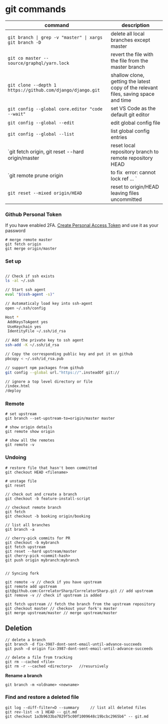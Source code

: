 # git commands

command | description
-- | --
`git branch \| grep -v "master" \| xargs git branch -D` | delete all local branches except master
`git co master -- source/graphql/yarn.lock` | revert the file with the file from the master branch
`git clone --depth 1 https://github.com/django/django.git` | shallow clone, getting the latest copy of the relevant files, saving space and time
`git config --global core.editor "code --wait"` | set VS Code as the default git editor
`git config --global --edit` | edit global config file
`git config --global --list` | list global config entries
`git fetch origin, git reset --hard origin/master | reset local repository branch to remote repository HEAD
`git remote prune origin | to fix` `error: cannot lock ref ... `
`git reset --mixed origin/HEAD` | reset to origin/HEAD leaving files uncommitted 


### Github Personal Token

If you have enabled 2FA. 
[Create Personal Access Token](https://github.com/settings/tokens) and use it as your password

```
# merge remote master
git fetch origin
git merge origin/master
```


### Set up

```bash

// Check if ssh exists
ls -al ~/.ssh

// Start ssh agent
eval "$(ssh-agent -s)"

// Automaticaly load key into ssh-agent
open ~/.ssh/config

Host *
 AddKeysToAgent yes
 UseKeychain yes
 IdentityFile ~/.ssh/id_rsa

// Add the private key to ssh agent
ssh-add -K ~/.ssh/id_rsa

// Copy the corresponding public key and put it on github
pbcopy < ~/.ssh/id_rsa.pub

// support npm packages from github
git config --global url."https://".insteadOf git://

// ignore a top level directory or file
/index.html
/deploy

```

### Remote

```
# set upstream
git branch --set-upstream-to=origin/master master

# show origin details
git remote show origin

# show all the remotes
git remote -v
```    

### Undoing

```
# restore file that hasn't been committed
git checkout HEAD <filename>
```

    # unstage file
    git reset

    // check out and create a branch
    git checkout -b feature-install-script
    
    // checkout remote branch
    git fetch
    git checkout -b booking origin/booking

    // list all branches
    git branch -a
    
    // cherry-pick commits for PR
    git checkout -b mybranch
    git fetch upstream
    git reset --hard upstream/master
    git cherry-pick <commit-hash>
    git push origin mybranch:mybranch


    // Syncing fork

    git remote -v // check if you have upstream
    git remote add upstream git@github.com:CorrelatorSharp/CorrelatorSharp.git // add upstream
    git remove -v // check if upstream is added

    git fetch upstream // fetch the branch from the upstream repository
    git checkout master // checkout your fork's master
    git merge upstream/master // merge upstream/master


## Deletion

    // delete a branch
    git branch -d fix-3987-dont-sent-email-until-advance-succeeds
    git push -d origin fix-3987-dont-sent-email-until-advance-succeeds

    // delete a file from tracking
    git rm --cached <file>
    git rm -r --cached <directory>   //resursively

**Rename a branch**
```
git branch -m <oldname> <newname>
```

### Find and restore a deleted file

    git log --diff-filter=D --summary     // list all deleted files
    git rev-list -n 1 HEAD -- git.md
    git checkout 1a3b9633ba7829f5c00f1009648c19bcbc2965b6^ -- git.md
